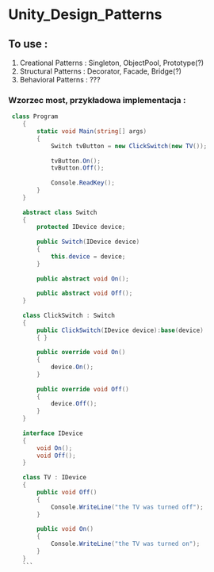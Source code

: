 # Unity_Design_Patterns

## To use : 

1. Creational Patterns : Singleton, ObjectPool, Prototype(?)
1. Structural Patterns : Decorator, Facade, Bridge(?)
1. Behavioral Patterns : ???

### Wzorzec most, przykładowa implementacja : 
```c#
 class Program
    {
        static void Main(string[] args)
        {
            Switch tvButton = new ClickSwitch(new TV());
 
            tvButton.On();
            tvButton.Off();
            
            Console.ReadKey();
        }
    }
 
    abstract class Switch
    {
        protected IDevice device;
 
        public Switch(IDevice device)
        {
            this.device = device;
        }
 
        public abstract void On();
 
        public abstract void Off();
    }
 
    class ClickSwitch : Switch
    {
        public ClickSwitch(IDevice device):base(device)
        { }
 
        public override void On()
        {
            device.On();
        }
 
        public override void Off()
        {
            device.Off();
        }
    }
 
    interface IDevice
    {
        void On();
        void Off();
    }
 
    class TV : IDevice
    {
        public void Off()
        {
            Console.WriteLine("the TV was turned off");
        }
 
        public void On()
        {
            Console.WriteLine("the TV was turned on");
        }
    }
    ```
